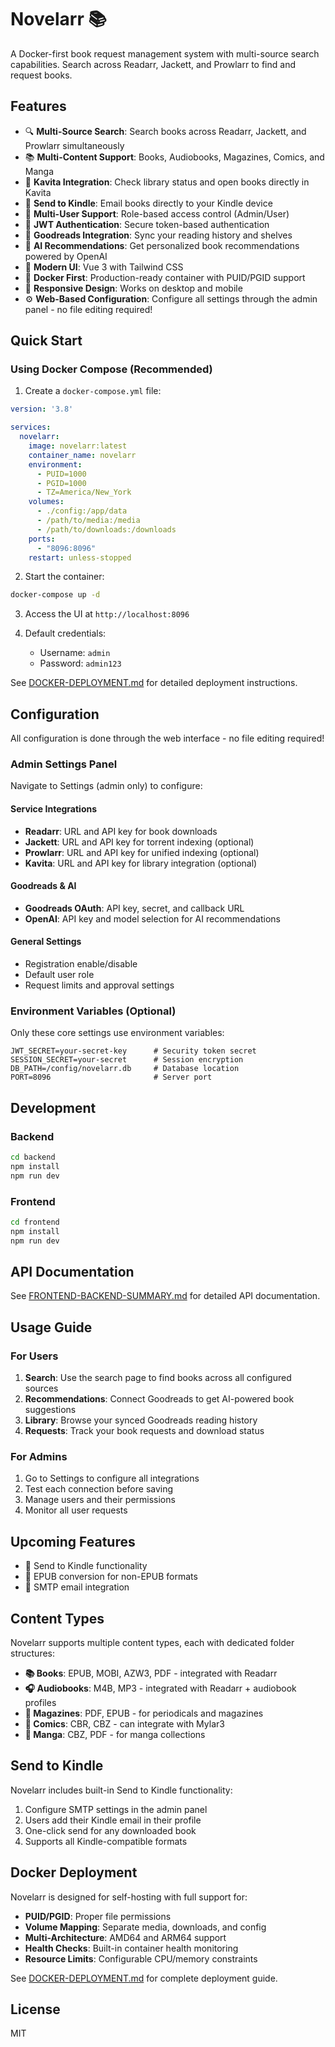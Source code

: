 # Novelarr 📚

A Docker-first book request management system with multi-source search capabilities. Search across Readarr, Jackett, and Prowlarr to find and request books.

## Features

- 🔍 **Multi-Source Search**: Search books across Readarr, Jackett, and Prowlarr simultaneously
- 📚 **Multi-Content Support**: Books, Audiobooks, Magazines, Comics, and Manga
- 📖 **Kavita Integration**: Check library status and open books directly in Kavita
- 📧 **Send to Kindle**: Email books directly to your Kindle device
- 👥 **Multi-User Support**: Role-based access control (Admin/User)
- 🔐 **JWT Authentication**: Secure token-based authentication
- 📖 **Goodreads Integration**: Sync your reading history and shelves
- 🤖 **AI Recommendations**: Get personalized book recommendations powered by OpenAI
- 🎨 **Modern UI**: Vue 3 with Tailwind CSS
- 🐳 **Docker First**: Production-ready container with PUID/PGID support
- 📱 **Responsive Design**: Works on desktop and mobile
- ⚙️ **Web-Based Configuration**: Configure all settings through the admin panel - no file editing required!

## Quick Start

### Using Docker Compose (Recommended)

1. Create a `docker-compose.yml` file:
```yaml
version: '3.8'

services:
  novelarr:
    image: novelarr:latest
    container_name: novelarr
    environment:
      - PUID=1000
      - PGID=1000
      - TZ=America/New_York
    volumes:
      - ./config:/app/data
      - /path/to/media:/media
      - /path/to/downloads:/downloads
    ports:
      - "8096:8096"
    restart: unless-stopped
```

2. Start the container:
```bash
docker-compose up -d
```

3. Access the UI at `http://localhost:8096`

4. Default credentials:
   - Username: `admin`
   - Password: `admin123`

See [DOCKER-DEPLOYMENT.md](DOCKER-DEPLOYMENT.md) for detailed deployment instructions.

## Configuration

All configuration is done through the web interface - no file editing required!

### Admin Settings Panel

Navigate to Settings (admin only) to configure:

#### Service Integrations
- **Readarr**: URL and API key for book downloads
- **Jackett**: URL and API key for torrent indexing (optional)
- **Prowlarr**: URL and API key for unified indexing (optional)
- **Kavita**: URL and API key for library integration (optional)

#### Goodreads & AI
- **Goodreads OAuth**: API key, secret, and callback URL
- **OpenAI**: API key and model selection for AI recommendations

#### General Settings
- Registration enable/disable
- Default user role
- Request limits and approval settings

### Environment Variables (Optional)

Only these core settings use environment variables:
```env
JWT_SECRET=your-secret-key      # Security token secret
SESSION_SECRET=your-secret      # Session encryption
DB_PATH=/config/novelarr.db     # Database location
PORT=8096                       # Server port
```

## Development

### Backend
```bash
cd backend
npm install
npm run dev
```

### Frontend
```bash
cd frontend
npm install
npm run dev
```

## API Documentation

See [FRONTEND-BACKEND-SUMMARY.md](./FRONTEND-BACKEND-SUMMARY.md) for detailed API documentation.

## Usage Guide

### For Users
1. **Search**: Use the search page to find books across all configured sources
2. **Recommendations**: Connect Goodreads to get AI-powered book suggestions
3. **Library**: Browse your synced Goodreads reading history
4. **Requests**: Track your book requests and download status

### For Admins
1. Go to Settings to configure all integrations
2. Test each connection before saving
3. Manage users and their permissions
4. Monitor all user requests

## Upcoming Features

- 📧 Send to Kindle functionality
- 📖 EPUB conversion for non-EPUB formats
- 📨 SMTP email integration

## Content Types

Novelarr supports multiple content types, each with dedicated folder structures:

- **📚 Books**: EPUB, MOBI, AZW3, PDF - integrated with Readarr
- **🎧 Audiobooks**: M4B, MP3 - integrated with Readarr + audiobook profiles
- **📰 Magazines**: PDF, EPUB - for periodicals and magazines
- **🎨 Comics**: CBR, CBZ - can integrate with Mylar3
- **📖 Manga**: CBZ, PDF - for manga collections

## Send to Kindle

Novelarr includes built-in Send to Kindle functionality:

1. Configure SMTP settings in the admin panel
2. Users add their Kindle email in their profile
3. One-click send for any downloaded book
4. Supports all Kindle-compatible formats

## Docker Deployment

Novelarr is designed for self-hosting with full support for:

- **PUID/PGID**: Proper file permissions
- **Volume Mapping**: Separate media, downloads, and config
- **Multi-Architecture**: AMD64 and ARM64 support
- **Health Checks**: Built-in container health monitoring
- **Resource Limits**: Configurable CPU/memory constraints

See [DOCKER-DEPLOYMENT.md](DOCKER-DEPLOYMENT.md) for complete deployment guide.

## License

MIT